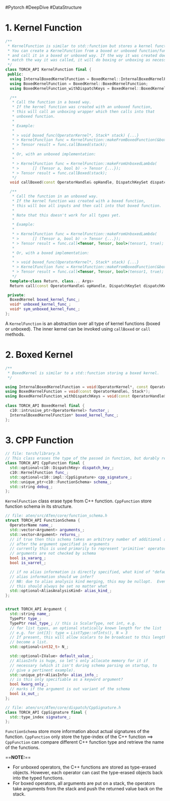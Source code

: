 #Pytorch #DeepDive #DataStructure 

# 1. Kernel Function

```C++
/**
 * KernelFunction is similar to std::function but stores a kernel function.
 * You can create a KernelFunction from a boxed or unboxed function/functor/lambda
 * and call it in a boxed or unboxed way. If the way it was created doesn't
 * match the way it was called, it will do boxing or unboxing as necessary.
 */
class TORCH_API KernelFunction final {
 public:
  using InternalBoxedKernelFunction = BoxedKernel::InternalBoxedKernelFunction;
  using BoxedKernelFunction = BoxedKernel::BoxedKernelFunction;
  using BoxedKernelFunction_withDispatchKeys = BoxedKernel::BoxedKernelFunction_withDispatchKeys;

  /**
   * Call the function in a boxed way.
   * If the kernel function was created with an unboxed function,
   * this will call an unboxing wrapper which then calls into that
   * unboxed function.
   *
   * Example:
   *
   * > void boxed_func(OperatorKernel*, Stack* stack) {...}
   * > KernelFunction func = KernelFunction::makeFromBoxedFunction(&boxed_func);
   * > Tensor result = func.callBoxed(stack);
   *
   * Or, with an unboxed implementation:
   *
   * > KernelFunction func = KernelFunction::makeFromUnboxedLambda(
   * >      [] (Tensor a, bool b) -> Tensor {...});
   * > Tensor result = func.callBoxed(stack);
   */
  void callBoxed(const OperatorHandle& opHandle, DispatchKeySet dispatchKeySet, Stack* stack) const;

  /**
   * Call the function in an unboxed way.
   * If the kernel function was created with a boxed function,
   * this will box all inputs and then call into that boxed function.
   *
   * Note that this doesn't work for all types yet.
   *
   * Example:
   *
   * > KernelFunction func = KernelFunction::makeFromUnboxedLambda(
   * >      [] (Tensor a, bool b) -> Tensor {...});
   * > Tensor result = func.call<Tensor, Tensor, bool>(tensor1, true);
   *
   * Or, with a boxed implementation:
   *
   * > void boxed_func(OperatorKernel*, Stack* stack) {...}
   * > KernelFunction func = KernelFunction::makeFromBoxedFunction(&boxed_func);
   * > Tensor result = func.call<Tensor, Tensor, bool>(tensor1, true);
   */
  template<class Return, class... Args>
  Return call(const OperatorHandle& opHandle, DispatchKeySet dispatchKeySet, Args... args) const;

 private:
  BoxedKernel boxed_kernel_func_;
  void* unboxed_kernel_func_;
  void* sym_unboxed_kernel_func_;
};
````

A `KernelFunction` is an abstraction over all type of kernel functions (boxed or unboxed). The inner kernel can be invoked using `callBoxed` or `call` methods.

# 2. Boxed Kernel

```C++
/**
 * BoxedKernel is similar to a std::function storing a boxed kernel.
 */

using InternalBoxedKernelFunction = void(OperatorKernel*, const OperatorHandle&, DispatchKeySet, Stack*);
using BoxedKernelFunction = void(const OperatorHandle&, Stack*);
using BoxedKernelFunction_withDispatchKeys = void(const OperatorHandle&, DispatchKeySet, Stack*);
  
class TORCH_API BoxedKernel final {
  c10::intrusive_ptr<OperatorKernel> functor_;
  InternalBoxedKernelFunction* boxed_kernel_func_;
};
```

# 3. CPP Function

```C++
// file: torch/library.h
// This class erases the type of the passed in function, but durably records the type via an inferred schema for the function.
class TORCH_API CppFunction final {
  std::optional<c10::DispatchKey> dispatch_key_;
  c10::KernelFunction func_;
  std::optional<c10::impl::CppSignature> cpp_signature_;
  std::unique_ptr<c10::FunctionSchema> schema_;
  std::string debug_;
};
```

`KernelFunction` class erase type from C++ function. `CppFunction` store function schema in its structure.

```C++
// file: aten/src/ATen/core/function_schema.h
struct TORCH_API FunctionSchema {
  OperatorName name_;
  std::vector<Argument> arguments_;
  std::vector<Argument> returns_;
  // if true then this schema takes an arbitrary number of additional arguments
  // after the argument specified in arguments
  // currently this is used primarily to represent 'primitive' operators whose
  // arguments are not checked by schema
  bool is_vararg_;
  bool is_varret_;

  // if no alias information is directly specified, what kind of "default"
  // alias information should we infer?
  // NB: due to alias analysis kind merging, this may be nullopt.  Eventually
  // this should always be set no matter what
  std::optional<AliasAnalysisKind> alias_kind_;
};


struct TORCH_API Argument {
  std::string name_;
  TypePtr type_;
  TypePtr real_type_; // this is ScalarType, not int, e.g.
  // for list types, an optional statically known length for the list
  // e.g. for int[3]: type = ListType::ofInts(), N = 3
  // If present, this will allow scalars to be broadcast to this length to
  // become a list.
  std::optional<int32_t> N_;

  std::optional<IValue> default_value_;
  // AliasInfo is huge, so let's only allocate memory for it if
  // necessary (which it isn't during schema parsing on startup, to
  // give a pertinent example).
  std::unique_ptr<AliasInfo> alias_info_;
  // is this only specifiable as a keyword argument?
  bool kwarg_only_;
  // marks if the argument is out variant of the schema
  bool is_out_;
};
```

```C++
// file: aten/src/ATen/core/dispatch/CppSignature.h
class TORCH_API CppSignature final {
  std::type_index signature_;
};
```

`FunctionSchema` store more information about actual signatures of the function. `CppFunction` only store the type-index of the C++ function ==> `CppFunction` can compare different C++ function type and retrieve the name of the functions.

==**NOTE:**==
- For unboxed operators, the C++ functions are stored as type-erased objects. However, each operator can cast the type-erased objects back into the typed functions.
- For boxed operators, all arguments are put on a stack, the operators take arguments from the stack and push the returned value back on the stack.
